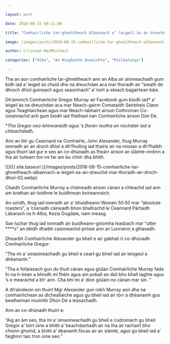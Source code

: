 ```yaml
---

layout: post

date: 2018-08-15 09:11:08

title: "Comhairliche tar-ghnèitheach Albannach a’ leigeil às an dreuchd mar thoradh air droch dhìol"

image: /images/posts/2018-08-15-comhairliche-tar-ghneitheach-albannach-a-leigeil-as-an-dreuchd-mar-thoradh-air-droch-dhiol.webp

author: Crìstean MacMhìcheil

categories: ["Alba", "An Rìoghachd Aonaichte", "Poileataigs"]

---
```


Tha an aon comhairliche tar-ghnèitheach ann an Alba air ainmeachadh gum bidh iad a’ leigeil às chuid dhe na dreuchdan aca mar thoradh air “sreath de dhroch dhìol guineach agus seasmhach” a’ toirt a-steach bagairtean bàis.

Dh’ainmich Comhairliche Gregor Murray air Facebook gum biodh iad\* a’ leigeil às na dreuchdan aca mar Neach-gairm Comataidh Seirbheis Clann agus Teaghlaichean agus mar Neach-labhairt airson Cothroman Co-ionannachd ach gum biodh iad fhathast nan Comhairliche airson Dùn Dè.

\**Tha Gregor neo-bhìnearaidh agus ’s fheàrr leotha an riochdair iad a chleachdadh.*

Ann an litir gu Ceannard na Comhairle, John Alexander, thug Murray iomradh air an droch dhìol a dh’fhuiling iad thairis air na mìosan a dh’fhalbh agus thuirt iad gur e seo an co-dhùnadh as fheàrr airson an slàinte-inntinn a tha air tuiteam fon ìre far am bu chòir dha bhith.

![]({{ site.baseurl }}/images/posts/2018-08-15-comhairliche-tar-ghneitheach-albannach-a-leigeil-as-an-dreuchd-mar-thoradh-air-droch-dhiol-02.webp)

Chaidh Comhairliche Murray a chàineadh airson cànan a chleachd iad ann am brathan air-loidhne le buidhnean boireannaich.

An-uiridh, thug iad iomradh air a’ bhuidheann Women 50:50 mar “absolute roasters”, a ‘cosnadh càineadh bhon bhallrachd le Ceannard Pàrtaidh Làbarach na h-Alba, Kezia Dugdale, nam measg.

San Iuchar thug iad iomradh air buidheann-gnìomha leasbach mar “utter \*\*\*\*s” an dèidh dhaibh caismeachd-pròise ann an Lunnainn a ghlasadh.

Dhearbh Comhairliche Alexander gu bheil e air gabhail ri co-dhùnadh Comhairliche Gregor:

“Tha mi a’ smaoineachadh gu bheil e ceart gu bheil iad air leisgeul a dhèanamh.”

“Tha e follaiseach gun do thuit cànan agus giùlan Comhairliche Murray fada fo na h-ìrean a bhiodh mi fhèin agus am poball an dùil bho bhall taghte agus ’s e mearachd a bh’ ann. Cha bhi mi a’ dìon giùlain no cànan mar sin. ”

A dh’aindeoin sin thuirt Mgr Alexander gun robh Murray aon dhe na comhairlichean as dìcheallaiche agus gu bheil iad air tòrr a dhèanamh gus beathannan muinntir Dhùn Dè a leasachadh.

Ann an co-dhùnadh thuirt e:

“Aig an àm seo, tha mi a’ smaoineachadh gu bheil e cudromach gu bheil Gregor a’ toirt ùine a bhith a’ beachdachadh air na tha air tachairt bho chionn ghoirid, a bhith a’ dèanamh fòcas air an slàinte, agus gu bheil iad a’ faighinn taic tron ùine seo.”
